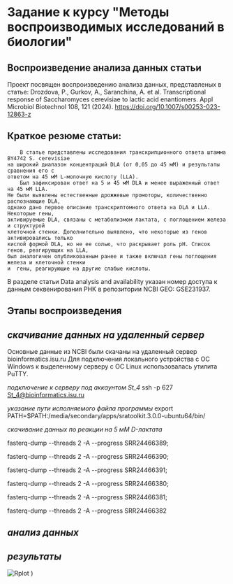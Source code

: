 # Задание к курсу "Методы воспроизводимых исследований в биологии"
## Воспроизведение анализа данных статьи
Проект посвящен воспроизведению анализа данных, представленых в статье:
Drozdova, P., Gurkov, A., Saranchina, A. et al. 
Transcriptional response of Saccharomyces cerevisiae to lactic acid enantiomers. 
Appl Microbiol Biotechnol 108, 121 (2024). 
https://doi.org/10.1007/s00253-023-12863-z
## Краткое резюме статьи:
        В статье представлены исследования транскрипционного ответа штамма BY4742 S. cerevisiae 
    на широкий диапазон концентраций DLA (от 0,05 до 45 мМ) и результаты сравнения его с 
    ответом на 45 мМ L-молочную кислоту (LLA). 
        Был зафиксирован ответ на 5 и 45 мМ DLA и менее выраженный ответ на 45 мМ LLA. 
    Не были выявлены естественные дрожжевые промоторы, количественно распознающие DLA, 
    однако дано первое описание транскриптомного ответа на DLA и LLA. Некоторые гены, 
    активируемые DLA, связаны с метаболизмом лактата, с поглощением железа и структурой 
    клеточной стенки. Дополнительно выявлено, что некоторые из генов активировались только
    кислой формой DLA, но не ее солью, что раскрывает роль pH. Список генов, реагирующих на LLA, 
    был аналогичен опубликованным ранее и также включал гены поглощения железа и клеточной стенки
    и  гены, реагирующие на другие слабые кислоты. 

В разделе статьи Data analysis and availability указан номер доступа к данным секвенирования РНК
в репозитории NCBI GEO: GSE231937.
## Этапы воспроизведения
## _скачивание данных на удаленный сервер_

Основные данные из NCBI были скачаны на удаленный сервер bioinformatics.isu.ru 
Для подключения локального устройства с ОС Windows к выделенному серверу с ОС Linux использовалась  утилита PuTTY.

_подключение к серверу под аккаунтом St_4_
ssh -p 627 St_4@bioinformatics.isu.ru 

_указание пути исполняемого файла программы_
export PATH=$PATH:/media/secondary/apps/sratoolkit.3.0.0-ubuntu64/bin/

_скачивание данных по реакции на 5 мМ D-лактата_

fasterq-dump --threads 2 -A --progress SRR24466389; 

fasterq-dump --threads 2 -A --progress SRR24466390; 

fasterq-dump --threads 2 -A --progress SRR24466391; 

fasterq-dump --threads 2 -A --progress SRR24466380; 

fasterq-dump --threads 2 -A --progress SRR24466381;

fasterq-dump --threads 2 -A --progress SRR24466382

## _анализ данных_
## _результаты_
![Rplot](https://github.com/user-attachments/assets/87893792-dd13-4f0a-ac71-a76764065abc)
)
